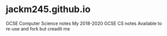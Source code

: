 # jackm245.github.io
GCSE Computer Science notes
My 2018-2020 GCSE CS notes
Available to re-use and fork but creadit me 

